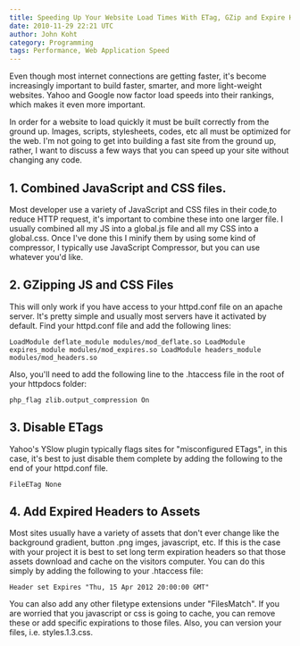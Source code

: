 ```yaml
---
title: Speeding Up Your Website Load Times With ETag, GZip and Expire Headers
date: 2010-11-29 22:21 UTC
author: John Koht
category: Programming
tags: Performance, Web Application Speed
---
```


Even though most internet connections are getting faster, it's become increasingly important to build faster, smarter, and more light-weight websites. Yahoo and Google now factor load speeds into their rankings, which makes it even more important.

In order for a website to load quickly it must be built correctly from the ground up. Images, scripts, stylesheets, codes, etc all must be optimized for the web. I'm not going to get into building a fast site from the ground up, rather, I want to discuss a few ways that you can speed up your site without changing any code.

## 1. Combined JavaScript and CSS files.
Most developer use a variety of JavaScript and CSS files in their code,to reduce HTTP request, it's important to combine these into one larger file. I usually combined all my JS into a global.js file and all my CSS into a global.css. Once I've done this I minify them by using some kind of compressor, I typically use JavaScript Compressor, but you can use whatever you'd like.

## 2. GZipping JS and CSS Files
This will only work if you have access to your httpd.conf file on an apache server. It's pretty simple and usually most servers have it activated by default. Find your httpd.conf file and add the following lines:

```
LoadModule deflate_module modules/mod_deflate.so LoadModule expires_module modules/mod_expires.so LoadModule headers_module modules/mod_headers.so
```

Also, you'll need to add the following line to the .htaccess file in the root of your httpdocs folder:

```
php_flag zlib.output_compression On
```

## 3. Disable ETags
Yahoo's YSlow plugin typically flags sites for "misconfigured ETags", in this case, it's best to just disable them complete by adding the following to the end of your httpd.conf file.

```
FileETag None
```

## 4. Add Expired Headers to Assets
Most sites usually have a variety of assets that don't ever change like the background gradient, button .png imges, javascript, etc. If this is the case with your project it is best to set long term expiration headers so that those assets download and cache on the visitors computer. You can do this simply by adding the following to your .htaccess file:

```
Header set Expires "Thu, 15 Apr 2012 20:00:00 GMT"
```

You can also add any other filetype extensions under "FilesMatch". If you are worried that you javascript or css is going to cache, you can remove these or add specific expirations to those files. Also, you can version your files, i.e. styles.1.3.css.